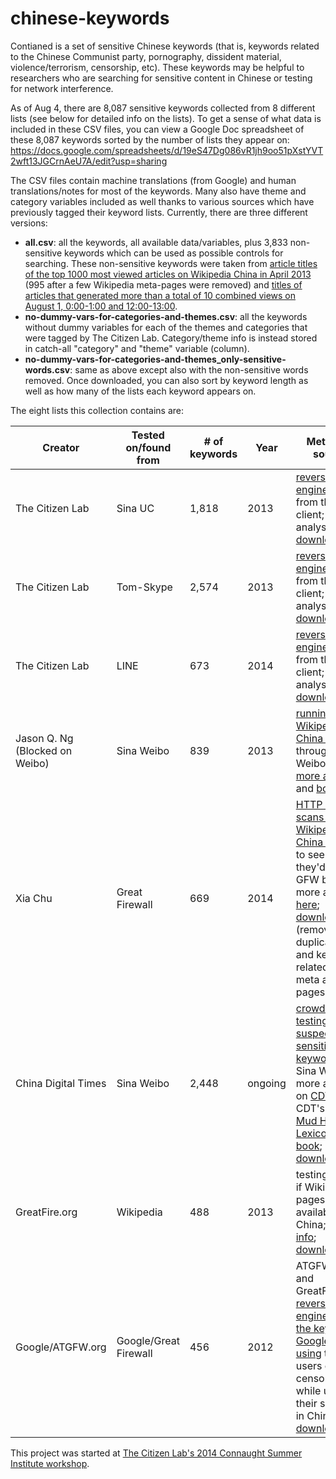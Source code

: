 chinese-keywords
================

Contianed is a set of sensitive Chinese keywords (that is, keywords related to the Chinese Communist party, pornography, dissident material, violence/terrorism, censorship, etc). These keywords may be helpful to researchers who are searching for sensitive content in Chinese or testing for network interference.

As of Aug 4, there are 8,087 sensitive keywords collected from 8 different lists (see below for detailed info on the lists). To get a sense of what data is included in these CSV files, you can view a Google Doc spreadsheet of these 8,087 keywords sorted by the number of lists they appear on: https://docs.google.com/spreadsheets/d/19eS47Dg086vR1jh9oo51pXstYVT2wft13JGCrnAeU7A/edit?usp=sharing

The CSV files contain machine translations (from Google) and human translations/notes for most of the keywords. Many also have theme and category variables included as well thanks to various sources which have previously tagged their keyword lists. Currently, there are three different versions:
* __all.csv__: all the keywords, all available data/variables, plus 3,833 non-sensitive keywords which can be used as possible controls for searching. These non-sensitive keywords were taken from [article titles of the top 1000 most viewed articles on Wikipedia China in April 2013](http://stats.grok.se/zh/top) (995 after a few Wikipedia meta-pages were removed) and  [titles of articles that generated more than a total of 10 combined views on August 1, 0:00-1:00 and 12:00-13:00](http://dumps.wikimedia.org/other/pagecounts-raw/2013/2013-08/).
* __no-dummy-vars-for-categories-and-themes.csv__: all the keywords without dummy variables for each of the themes and categories that were tagged by The Citizen Lab. Category/theme info is instead stored in catch-all "category" and "theme" variable (column). 
* __no-dummy-vars-for-categories-and-themes_only-sensitive-words.csv__: same as above except also with the non-sensitive words removed.
Once downloaded, you can also sort by keyword length as well as how many of the lists each keyword appears on. 

The eight lists this collection contains are:

Creator | Tested on/found from | # of keywords | Year | Method + source
------------ | ------------- |---------|------------|------------
The Citizen Lab | Sina UC | 1,818 | 2013| [reverse engineered](http://firstmonday.org/ojs/index.php/fm/article/view/4628/3727) from the client; more analysis [here](https://citizenlab.org/2013/07/using-the-china-chats-surveillancecensorship-keyword-list-analyzing-blocked-terms-search-result-numbers-and-overlaps-of-censored-terms-between-services/); [download link](https://github.com/citizenlab/chat-censorship/tree/master/TOM-Skype--Sina-UC)
The Citizen Lab | Tom-Skype | 2,574 | 2013 | [reverse engineered](http://firstmonday.org/ojs/index.php/fm/article/view/4628/3727) from the client; more analysis [here](https://citizenlab.org/2013/07/using-the-china-chats-surveillancecensorship-keyword-list-analyzing-blocked-terms-search-result-numbers-and-overlaps-of-censored-terms-between-services/); [download link](https://github.com/citizenlab/chat-censorship/tree/master/TOM-Skype--Sina-UC)
The Citizen Lab | LINE | 673 | 2014 | [reverse engineered](https://citizenlab.org/2013/11/asia-chats-investigating-regionally-based-keyword-censorship-line/) from the client; more analysis [here](http://blockedonweibo.tumblr.com/post/67667357020/update-the-chinese-keywords-on-messaging-app-line-s-bad); [download link](https://github.com/citizenlab/chat-censorship/tree/master/LINE)
Jason Q. Ng (Blocked on Weibo) | Sina Weibo | 839 | 2013| [running Wikipedia China articles](http://www.wagingnonviolence.org/feature/how-china-gets-the-internet-to-censor-itself/) through Sina Weibo search; [more analysis](http://blockedonweibo.tumblr.com) and [book](http://www.jasonqng.com/p/book-blocked-on-weibo.html)
Xia Chu | Great Firewall | 669 | 2014 | [HTTP request scans of Wikipedia China articles](https://docs.google.com/file/d/0B8ztBERe_FUwLWxUX0laeWF3aE0/edit) to see if they'd trigger GFW block; more analysis [here](http://blockedonweibo.tumblr.com/post/72871268045/comments-and-takeaways-from-xia-chus-complete-gfw); [download link](https://docs.google.com/spreadsheet/ccc?key=0AsztBERe_FUwdDVBSk8waThMeHlvS2d6dF9GMWl6dkE&usp=sharing#gid=0) (removed duplicates and keywords related to meta and user pages)
China Digital Times | Sina Weibo | 2,448 | ongoing | [crowdsourced testing of suspected sensitive keywords](https://docs.google.com/spreadsheet/ccc?key=0Aqe87wrWj9w_dFpJWjZoM19BNkFfV2JrWS1pMEtYcEE#gid=0) on Sina Weibo; more analysis on [CDT](http://chinadigitaltimes.net/china/sensitive-words-series/) and in CDT's [Grass Mud Horse Lexicon e-book](http://chinadigitaltimes.net/space/Grass-Mud_Horse_Lexicon); [download link](https://docs.google.com/spreadsheet/ccc?key=0Aqe87wrWj9w_dFpJWjZoM19BNkFfV2JrWS1pMEtYcEE#gid=0)
GreatFire.org | Wikipedia | 488 | 2013 | testing to see if Wikipedia pages are available in China; [more info](https://en.greatfire.org/blog/2013/jun/wikipedia-drops-ball-china-not-too-late-make-amends); [download link](https://en.greatfire.org/search/wikipedia-pages)
Google/ATGFW.org | Google/Great Firewall | 456 | 2012 | ATGFW.org and GreatFire.org [reverse engineered the keywords Google was using](https://en.greatfire.org/blog/2012/jun/all-blocked-keywords-according-google) to warn users of censorship while using their service in China; [download link](http://www.atgfw.org/2012/06/googlegfw.html)

This project was started at [The Citizen Lab's 2014 Connaught Summer Institute workshop](http://citizenlab.org/summerinstitute/2014.html). 
